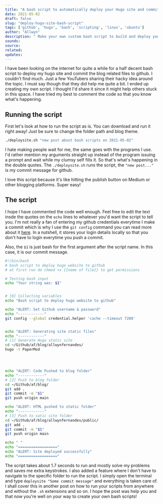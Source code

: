 ```yaml
---
title: "A bash script to automatically deploy your Hugo site and commit the blog files to a github repo"
date: 2021-05-02
draft: false
slug: "deploy-hugo-site-bash-script"
tags: ['github', 'hugo', 'bash', 'scripting', 'linux', 'ubuntu']
author: "Allwyn"
description: " Make your own custom bash script to build and deploy your hugo site to github"
sounds:
source:
related:
updates: 
---
```


I have been looking on the internet for quite a while for a half decent bash script to deploy my hugo site and commit the blog related files to github.
I couldn't find much. Just a few YouTubers sharing their hacky idea around the topic. I must say though that they did help me quite a bit.
I ended up creating my own script. I thought I'd share it since it might help others stuck in this space.
I have tried my best to comment the code so that you know what's happening.

## Running the script
First let's look at how to run the script as is.
You can download and run it right away! Just be sure to change the folder path and blog theme.
```bash
./deploysite.sh "new post about bash scripts on 2021-05-02"

```
I hate making people wait for me, the same goes with the programs I use. I'd rather mention my arguments straight up instead of the program issuing a prompt and wait while my clumsy self fills it. So that's what's happening in the double quotes. The `./deploysite.sh` runs the script, the `"new post..."` is my commit message for github.

I love this script because it's like hitting the publish button on Medium or other blogging platforms. Super easy!


## The script
I hope I have commented the code well enough. Feel free to edit the text insde the quotes on the `echo` lines to whatever you'd want the script to tell you. 
I'm not really a fan of entering my github credentials everytime I make a commit which is why I use the `git config` command you can read more about it [here](https://stackoverflow.com/questions/5343068/is-there-a-way-to-cache-github-credentials-for-pushing-commits). In a nutshell, it stores your login details locally so that you don't have to login everytime you push a commit.

Also, the `$1` is just bash for the first argument after the script name. In this case, it is our commit message.

```bash
#!/bin/bash
# bash script to deploy hugo website to github 
# at first run do chmod +x {{name of file}} to get permissions

# Testing bash input
echo "Your string was: $1"


# [0] Collecting variables
echo "Bash script to deploy hugo website to github"

echo "ALERT: Set Github username & password"
echo "------------"
git config --global credential.helper 'cache --timeout 7200'


echo "ALERT: Generating site static files"
echo "------------"
# [1] Generate Hugo static site
cd ~/Github/af/blog/allwynfernandes/
hugo -t PaperMod




echo "ALERT: Code Pushed to blog folder"
echo "------------"
# [2] Push to blog folder
cd ~/Github/af/blog/
git add .
git commit -m "$1"
git push origin main

echo "ALERT: HTML pushed to static folder"
echo "------------"
# [3] Push to satic site folder
cd ~/Github/af/blog/allwynfernandes/public/
git add .
git commit -m "$1"
git push origin main

echo " "
echo "=================="
echo "ALERT: Site deployed successfully"
echo "=================="

```

The script takes about 1.7 seconds to run and mostly solve my problems and saves me extra keystrokes.
I also added a feature where I don't have to navigate to the specific folder to run the script. I simply open the terminal and type `deploysite "Some commit message"` and everything is taken care of.
I shall cover this in another post on how to run your scripts from anywhere and without the `.sh` extensions and so on. 
I hope the post was help you and that now you're well on your way to create your own bash scripts!
